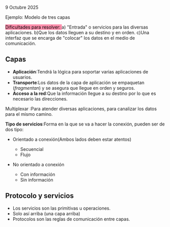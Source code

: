 
9 Octubre 2025

Ejemplo: Modelo de tres capas

<mark style="background: #FF5582A6;">Dificultades para resolver:
</mark>
a) "Entrada" o servicios para las diversas aplicaciones.
b)Que los datos lleguen a su destino y en orden.
c)Una interfaz que se encarga de "colocar" los datos en el medio de comunicación.

## Capas


- **Aplicación**:Tendrá la lógica para soportar varias aplicaciones de usuarios.
- **Transporte**:Los datos de la capa de aplicación se empaquetan (*fragmentan*) y se asegura que llegue en orden  y seguros.
- **Acceso a la red**:Que la información llegue a su destino por lo que es necesario las direcciones.


Multiplexar :Para atender diversas aplicaciones, para canalizar los datos para el mismo camino.

**Tipo de servicios**:Forma en la que se va a hacer la conexión, pueden ser de dos tipo:

- Orientado a conexión(Ambos lados deben estar atentos)
	- Secuencial
	- Flujo

- No orientado a conexión
	- Con información
	- Sin información

## Protocolo y servicios

- Los servicios son las primitivas u operaciones.
- Solo así arriba (una capa arriba)
- Protocolos son las reglas de comunicación entre capas.